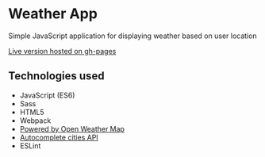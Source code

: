 # Weather App

Simple JavaScript application for displaying weather based on user location

[Live version hosted on gh-pages](https://verthon.github.io/Weather-App/dist)

## Technologies used

- JavaScript (ES6)
- Sass
- HTML5
- Webpack
- [Powered by Open Weather Map](https://openweathermap.org/api)
- [Autocomplete cities API](http://geobytes.com/free-ajax-cities-jsonp-api/)
- ESLint

